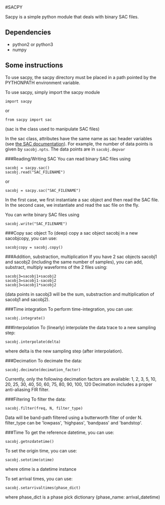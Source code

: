 
#SACPY

Sacpy is a simple python module that deals with binary SAC files.


## Dependencies
- python2 or python3
- numpy

## Some instructions
To use sacpy, the sacpy directory must be placed in a path pointed by the PYTHONPATH environment variable.

To use sacpy, simply import the sacpy module
```
import sacpy
```
or 
```
from sacpy import sac
```
(sac is the class used to manipulate SAC files)

In the sac class, attributes have the same name as sac header variables (see [the SAC documentation](http://ds.iris.edu/files/sac-manual/manual/file_format.html)). For example, the number of data points is given by `sacobj.npts`. The data points are in `sacobj.depvar`

###Reading/Writing SAC 
You can read binary SAC files using
```
sacobj = sacpy.sac()
sacobj.read("SAC_FILENAME")
```
or
```
sacobj = sacpy.sac("SAC_FILENAME")
```
In the first case, we first instantiate a sac object and then read the SAC file. In the second case, we instantiate and read the sac file on the fly. 

You can write binary SAC files using
```
sacobj.write("SAC_FILENAME")
```

###Copy sac object
To (deep) copy a sac object sacobj in a new sacobjcopy, you can use:
```
sacobjcopy = sacobj.copy()
```

###Addition, substraction, multiplication
If you have 2 sac objects sacobj1 and sacobj2 (including the same number of samples), you can add, substract, multiply waveforms of the 2 files using:
```
sacobj3=sacobj1+sacobj2
sacobj3=sacobj1-sacobj2
sacobj3=sacobj1*sacobj2
```
(data points in sacobj3 will be the sum, substraction and multiplication of sacobj1 and sacobj2). 

###Time integration
To perform time-integration, you can use:
```
sacobj.integrate()
```

###Interpolation
To (linearly) interpolate the data trace to a new sampling step:
```
sacobj.interpolate(delta)
```
where delta is the new sampling step (after interpolation). 

###Decimation
To decimate the data:
```
sacobj.decimate(decimation_factor)
```
Currently, only the following decimation factors are available:
1, 2, 3, 5, 10, 20, 25, 30, 40, 50, 60, 75, 80, 90, 100, 120
Decimation includes a proper anti-aliasing FIR filter.

###Filtering
To filter the data:
```
sacobj.filter(freq, N, filter_type)
```
Data will be band-path filtered using a butterworth filter of order N. filter_type can be 'lowpass', 'highpass', 'bandpass' and 'bandstop'.

###Time
To get the reference datetime, you can use:
```
sacobj.getnzdatetime()
```

To set the origin time, you can use:
```
sacobj.setotime(otime)
```
where otime is a datetime instance


To set arrival times, you can use:
```
sacobj.setarrivaltimes(phase_dict)
```
where phase_dict is a phase pick dictionary {phase_name: arrival_datetime)



